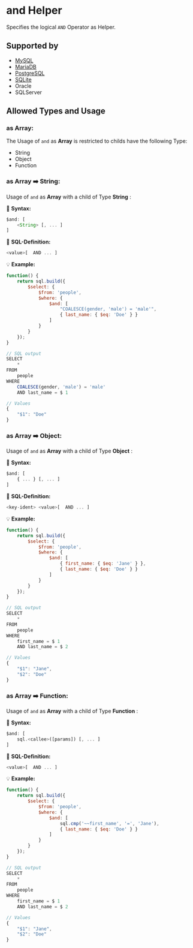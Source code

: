 # and Helper
Specifies the logical `AND` Operator as Helper.

## Supported by
- [MySQL](https://dev.mysql.com/doc/refman/5.7/en/logical-operators.html#operator_and)
- [MariaDB](https://mariadb.com/kb/en/library/and/)
- [PostgreSQL](https://www.postgresql.org/docs/9.5/static/functions-comparison.html)
- [SQLite](https://sqlite.org/lang_expr.html)
- Oracle
- SQLServer

## Allowed Types and Usage

### as Array:

The Usage of `and` as **Array** is restricted to childs have the following Type:

- String
- Object
- Function

### as Array :arrow_right: String:

Usage of `and` as **Array** with a child of Type **String** :

:small_blue_diamond: **Syntax:**

```javascript
$and: [
    <String> [, ... ]
]
```

:small_blue_diamond: **SQL-Definition:**
```javascript
<value>[  AND ... ]
```

:bulb: **Example:**
```javascript
function() {
    return sql.build({
        $select: {
            $from: 'people',
            $where: {
                $and: [
                    "COALESCE(gender, 'male') = 'male'",
                    { last_name: { $eq: 'Doe' } }
                ]
            }
        }
    });
}

// SQL output
SELECT
    *
FROM
    people
WHERE
    COALESCE(gender, 'male') = 'male'
    AND last_name = $ 1

// Values
{
    "$1": "Doe"
}
```
### as Array :arrow_right: Object:

Usage of `and` as **Array** with a child of Type **Object** :

:small_blue_diamond: **Syntax:**

```javascript
$and: [
    { ... } [, ... ]
]
```

:small_blue_diamond: **SQL-Definition:**
```javascript
<key-ident> <value>[  AND ... ]
```

:bulb: **Example:**
```javascript
function() {
    return sql.build({
        $select: {
            $from: 'people',
            $where: {
                $and: [
                    { first_name: { $eq: 'Jane' } },
                    { last_name: { $eq: 'Doe' } }
                ]
            }
        }
    });
}

// SQL output
SELECT
    *
FROM
    people
WHERE
    first_name = $ 1
    AND last_name = $ 2

// Values
{
    "$1": "Jane",
    "$2": "Doe"
}
```
### as Array :arrow_right: Function:

Usage of `and` as **Array** with a child of Type **Function** :

:small_blue_diamond: **Syntax:**

```javascript
$and: [
    sql.<callee>([params]) [, ... ]
]
```

:small_blue_diamond: **SQL-Definition:**
```javascript
<value>[  AND ... ]
```

:bulb: **Example:**
```javascript
function() {
    return sql.build({
        $select: {
            $from: 'people',
            $where: {
                $and: [
                    sql.cmp('~~first_name', '=', 'Jane'),
                    { last_name: { $eq: 'Doe' } }
                ]
            }
        }
    });
}

// SQL output
SELECT
    *
FROM
    people
WHERE
    first_name = $ 1
    AND last_name = $ 2

// Values
{
    "$1": "Jane",
    "$2": "Doe"
}
```
